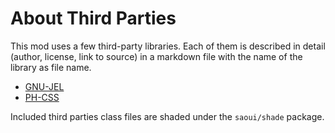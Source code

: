 # About Third Parties

This mod uses a few third-party libraries.
Each of them is described in detail (author, license, link to source)
in a markdown file with the name of the library as file name.

 * [GNU-JEL](gnu-jel.md)
 * [PH-CSS](ph-css.md)

Included third parties class files are shaded under the `saoui/shade` package.